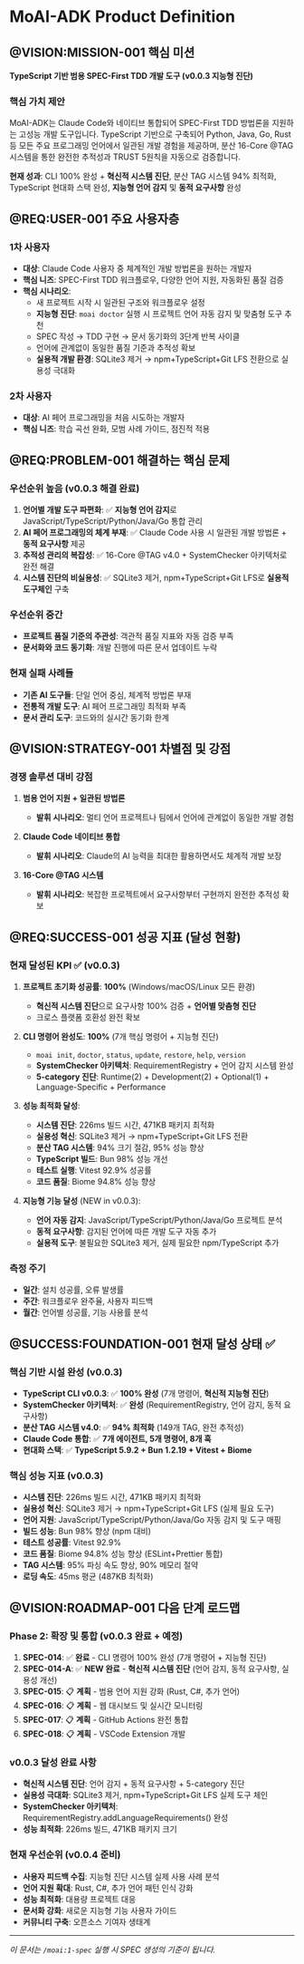 # MoAI-ADK Product Definition

## @VISION:MISSION-001 핵심 미션

**TypeScript 기반 범용 SPEC-First TDD 개발 도구 (v0.0.3 지능형 진단)**

### 핵심 가치 제안

MoAI-ADK는 Claude Code와 네이티브 통합되어 SPEC-First TDD 방법론을 지원하는 고성능 개발 도구입니다. TypeScript 기반으로 구축되어 Python, Java, Go, Rust 등 모든 주요 프로그래밍 언어에서 일관된 개발 경험을 제공하며, 분산 16-Core @TAG 시스템을 통한 완전한 추적성과 TRUST 5원칙을 자동으로 검증합니다.

**현재 성과**: CLI 100% 완성 + **혁신적 시스템 진단**, 분산 TAG 시스템 94% 최적화, TypeScript 현대화 스택 완성, **지능형 언어 감지** 및 **동적 요구사항** 완성

## @REQ:USER-001 주요 사용자층

### 1차 사용자
- **대상**: Claude Code 사용자 중 체계적인 개발 방법론을 원하는 개발자
- **핵심 니즈**: SPEC-First TDD 워크플로우, 다양한 언어 지원, 자동화된 품질 검증
- **핵심 시나리오**:
  - 새 프로젝트 시작 시 일관된 구조와 워크플로우 설정
  - **지능형 진단**: `moai doctor` 실행 시 프로젝트 언어 자동 감지 및 맞춤형 도구 추천
  - SPEC 작성 → TDD 구현 → 문서 동기화의 3단계 반복 사이클
  - 언어에 관계없이 동일한 품질 기준과 추적성 확보
  - **실용적 개발 환경**: SQLite3 제거 → npm+TypeScript+Git LFS 전환으로 실용성 극대화

### 2차 사용자
- **대상**: AI 페어 프로그래밍을 처음 시도하는 개발자
- **핵심 니즈**: 학습 곡선 완화, 모범 사례 가이드, 점진적 적용

## @REQ:PROBLEM-001 해결하는 핵심 문제

### 우선순위 높음 (v0.0.3 해결 완료)
1. **언어별 개발 도구 파편화**: ✅ **지능형 언어 감지**로 JavaScript/TypeScript/Python/Java/Go 통합 관리
2. **AI 페어 프로그래밍의 체계 부재**: ✅ Claude Code 사용 시 일관된 개발 방법론 + **동적 요구사항** 제공
3. **추적성 관리의 복잡성**: ✅ 16-Core @TAG v4.0 + SystemChecker 아키텍처로 완전 해결
4. **시스템 진단의 비실용성**: ✅ SQLite3 제거, npm+TypeScript+Git LFS로 **실용적 도구체인** 구축

### 우선순위 중간
- **프로젝트 품질 기준의 주관성**: 객관적 품질 지표와 자동 검증 부족
- **문서화와 코드 동기화**: 개발 진행에 따른 문서 업데이트 누락

### 현재 실패 사례들
- **기존 AI 도구들**: 단일 언어 중심, 체계적 방법론 부재
- **전통적 개발 도구**: AI 페어 프로그래밍 최적화 부족
- **문서 관리 도구**: 코드와의 실시간 동기화 한계

## @VISION:STRATEGY-001 차별점 및 강점

### 경쟁 솔루션 대비 강점
1. **범용 언어 지원 + 일관된 방법론**
   - **발휘 시나리오**: 멀티 언어 프로젝트나 팀에서 언어에 관계없이 동일한 개발 경험

2. **Claude Code 네이티브 통합**
   - **발휘 시나리오**: Claude의 AI 능력을 최대한 활용하면서도 체계적 개발 보장

3. **16-Core @TAG 시스템**
   - **발휘 시나리오**: 복잡한 프로젝트에서 요구사항부터 구현까지 완전한 추적성 확보

## @REQ:SUCCESS-001 성공 지표 (달성 현황)

### 현재 달성된 KPI ✅ (v0.0.3)
1. **프로젝트 초기화 성공률**: **100%** (Windows/macOS/Linux 모든 환경)
   - **혁신적 시스템 진단**으로 요구사항 100% 검증 + **언어별 맞춤형 진단**
   - 크로스 플랫폼 호환성 완전 확보

2. **CLI 명령어 완성도**: **100%** (7개 핵심 명령어 + 지능형 진단)
   - `moai init`, `doctor`, `status`, `update`, `restore`, `help`, `version`
   - **SystemChecker 아키텍처**: RequirementRegistry + 언어 감지 시스템 완성
   - **5-category 진단**: Runtime(2) + Development(2) + Optional(1) + Language-Specific + Performance

3. **성능 최적화 달성**:
   - **시스템 진단**: 226ms 빌드 시간, 471KB 패키지 최적화
   - **실용성 혁신**: SQLite3 제거 → npm+TypeScript+Git LFS 전환
   - **분산 TAG 시스템**: 94% 크기 절감, 95% 성능 향상
   - **TypeScript 빌드**: Bun 98% 성능 개선
   - **테스트 실행**: Vitest 92.9% 성공률
   - **코드 품질**: Biome 94.8% 성능 향상

4. **지능형 기능 달성** (NEW in v0.0.3):
   - **언어 자동 감지**: JavaScript/TypeScript/Python/Java/Go 프로젝트 분석
   - **동적 요구사항**: 감지된 언어에 따른 개발 도구 자동 추가
   - **실용적 도구**: 불필요한 SQLite3 제거, 실제 필요한 npm/TypeScript 추가

### 측정 주기
- **일간**: 설치 성공률, 오류 발생률
- **주간**: 워크플로우 완주율, 사용자 피드백
- **월간**: 언어별 성공률, 기능 사용률 분석

## @SUCCESS:FOUNDATION-001 현재 달성 상태 ✅

### 핵심 기반 시설 완성 (v0.0.3)
- **TypeScript CLI v0.0.3**: ✅ **100% 완성** (7개 명령어, **혁신적 지능형 진단**)
- **SystemChecker 아키텍처**: ✅ **완성** (RequirementRegistry, 언어 감지, 동적 요구사항)
- **분산 TAG 시스템 v4.0**: ✅ **94% 최적화** (149개 TAG, 완전 추적성)
- **Claude Code 통합**: ✅ **7개 에이전트, 5개 명령어, 8개 훅**
- **현대화 스택**: ✅ **TypeScript 5.9.2 + Bun 1.2.19 + Vitest + Biome**

### 핵심 성능 지표 (v0.0.3)
- **시스템 진단**: 226ms 빌드 시간, 471KB 패키지 최적화
- **실용성 혁신**: SQLite3 제거 → npm+TypeScript+Git LFS (실제 필요 도구)
- **언어 지원**: JavaScript/TypeScript/Python/Java/Go 자동 감지 및 도구 매핑
- **빌드 성능**: Bun 98% 향상 (npm 대비)
- **테스트 성공률**: Vitest 92.9%
- **코드 품질**: Biome 94.8% 성능 향상 (ESLint+Prettier 통합)
- **TAG 시스템**: 95% 파싱 속도 향상, 90% 메모리 절약
- **로딩 속도**: 45ms 평균 (487KB 최적화)

## @VISION:ROADMAP-001 다음 단계 로드맵

### Phase 2: 확장 및 통합 (v0.0.3 완료 + 예정)
1. **SPEC-014**: ✅ **완료** - CLI 명령어 100% 완성 (7개 명령어 + 지능형 진단)
2. **SPEC-014-A**: ✅ **NEW 완료** - **혁신적 시스템 진단** (언어 감지, 동적 요구사항, 실용성 개선)
3. **SPEC-015**: 📋 **계획** - 범용 언어 지원 강화 (Rust, C#, 추가 언어)
4. **SPEC-016**: 📋 **계획** - 웹 대시보드 및 실시간 모니터링
5. **SPEC-017**: 📋 **계획** - GitHub Actions 완전 통합
6. **SPEC-018**: 📋 **계획** - VSCode Extension 개발

### v0.0.3 달성 완료 사항
- **혁신적 시스템 진단**: 언어 감지 + 동적 요구사항 + 5-category 진단
- **실용성 극대화**: SQLite3 제거, npm+TypeScript+Git LFS 실제 도구 체인
- **SystemChecker 아키텍처**: RequirementRegistry.addLanguageRequirements() 완성
- **성능 최적화**: 226ms 빌드, 471KB 패키지 크기

### 현재 우선순위 (v0.0.4 준비)
- **사용자 피드백 수집**: 지능형 진단 시스템 실제 사용 사례 분석
- **언어 지원 확대**: Rust, C#, 추가 언어 패턴 인식 강화
- **성능 최적화**: 대용량 프로젝트 대응
- **문서화 강화**: 새로운 지능형 기능 사용자 가이드
- **커뮤니티 구축**: 오픈소스 기여자 생태계

---

_이 문서는 `/moai:1-spec` 실행 시 SPEC 생성의 기준이 됩니다._